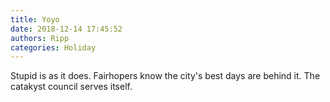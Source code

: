 ```yaml
---
title: Yoyo
date: 2018-12-14 17:45:52
authors: Ripp
categories: Holiday
---
```


 Stupid is as it does.
Fairhopers know the city's best days are behind it. The catakyst council serves itself.